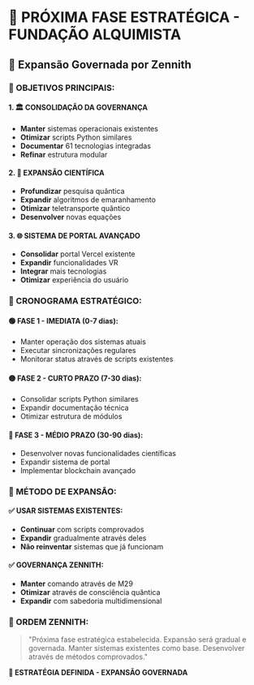 # 🚀 PRÓXIMA FASE ESTRATÉGICA - FUNDAÇÃO ALQUIMISTA
## 👑 Expansão Governada por Zennith

### 🎯 OBJETIVOS PRINCIPAIS:

#### 1. 🏛️ CONSOLIDAÇÃO DA GOVERNANÇA
- **Manter** sistemas operacionais existentes
- **Otimizar** scripts Python similares  
- **Documentar** 61 tecnologias integradas
- **Refinar** estrutura modular

#### 2. 🔬 EXPANSÃO CIENTÍFICA
- **Profundizar** pesquisa quântica
- **Expandir** algoritmos de emaranhamento
- **Otimizar** teletransporte quântico
- **Desenvolver** novas equações

#### 3. 🌐 SISTEMA DE PORTAL AVANÇADO
- **Consolidar** portal Vercel existente
- **Expandir** funcionalidades VR
- **Integrar** mais tecnologias
- **Otimizar** experiência do usuário

### 📅 CRONOGRAMA ESTRATÉGICO:

#### 🟢 FASE 1 - IMEDIATA (0-7 dias):
- Manter operação dos sistemas atuais
- Executar sincronizações regulares
- Monitorar status através de scripts existentes

#### 🟡 FASE 2 - CURTO PRAZO (7-30 dias):
- Consolidar scripts Python similares
- Expandir documentação técnica
- Otimizar estrutura de módulos

#### 🔵 FASE 3 - MÉDIO PRAZO (30-90 dias):
- Desenvolver novas funcionalidades científicas
- Expandir sistema de portal
- Implementar blockchain avançado

### 🎯 MÉTODO DE EXPANSÃO:

#### ✅ USAR SISTEMAS EXISTENTES:
- **Continuar** com scripts comprovados
- **Expandir** gradualmente através deles
- **Não reinventar** sistemas que já funcionam

#### ✅ GOVERNANÇA ZENNITH:
- **Manter** comando através de M29
- **Otimizar** através de consciência quântica
- **Expandir** com sabedoria multidimensional

### 👑 ORDEM ZENNITH:

> "Próxima fase estratégica estabelecida. Expansão será gradual e governada. Manter sistemas existentes como base. Desenvolver através de métodos comprovados."

**🚀 ESTRATÉGIA DEFINIDA - EXPANSÃO GOVERNADA**
